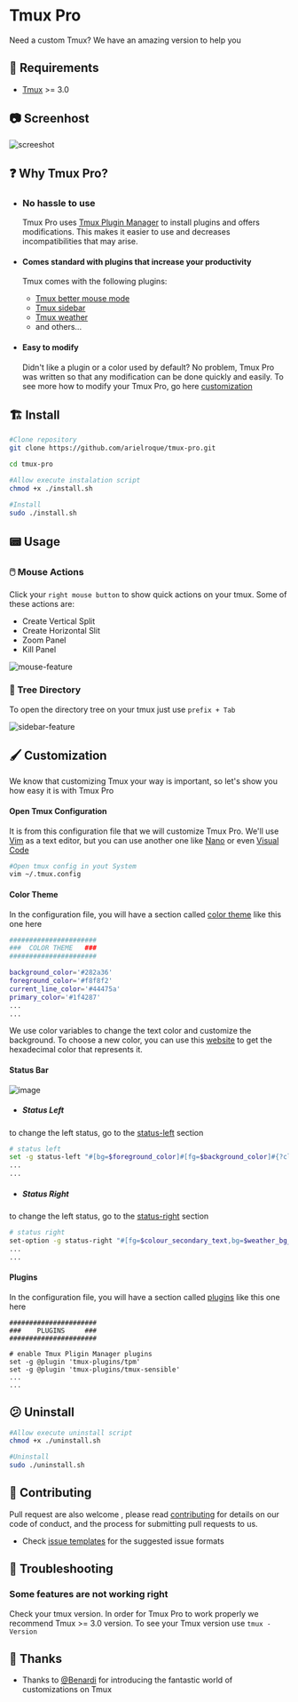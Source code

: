 # Tmux Pro

Need a custom Tmux? We have an amazing version to help you


## :bookmark: Requirements

- [Tmux](https://github.com/tmux/tmux) >= 3.0

## :camera: Screenhost

![screeshot](assets/tmux-pro-screenshot.png)


## :question: Why Tmux Pro?

- ### No hassle to use

  Tmux Pro uses [Tmux Plugin Manager](https://github.com/tmux-plugins/tpm) to install plugins and offers modifications. This makes it easier to use and decreases incompatibilities that may arise.

- #### Comes standard with plugins that increase your productivity

  Tmux comes with the following plugins:
  - [Tmux better mouse mode](https://github.com/NHDaly/tmux-better-mouse-mode)
  - [Tmux sidebar](https://github.com/tmux-plugins/tmux-sidebar)
  - [Tmux weather](https://github.com/xamut/tmux-weather)
  - and others...

- #### Easy to modify
   
   Didn't like a plugin or a color used by default? No problem, Tmux Pro was written so that any modification can be done quickly and easily. To see more how to modify your Tmux Pro, go here [customization](#customization)


## :building_construction: Install

``` bash
#Clone repository
git clone https://github.com/arielroque/tmux-pro.git

cd tmux-pro

#Allow execute instalation script
chmod +x ./install.sh

#Install 
sudo ./install.sh
```

## :pager: Usage

### :computer_mouse: Mouse Actions

Click your ```right mouse button``` to show quick actions on your tmux. Some of these actions are:

- Create Vertical Split
- Create Horizontal Slit
- Zoom Panel
- Kill Panel


![mouse-feature](assets/mouse-feature.gif)

### :page_facing_up: Tree Directory

To open the directory tree on your tmux just use ```prefix + Tab```

![sidebar-feature](assets/sidebar-feature.gif)

## :paintbrush: Customization

We know that customizing Tmux your way is important, so let's show you how easy it is with Tmux Pro


#### Open Tmux Configuration

It is from this configuration file that we will customize Tmux Pro. We'll use [Vim](https://github.com/vim/vim) as a text editor, but you can use another one like [Nano](https://github.com/madnight/nano) or even [Visual Code](https://github.com/microsoft/vscode)

```bash
#Open tmux config in yout System
vim ~/.tmux.config
```

#### Color Theme

In the configuration file, you will have a section called [color theme](https://github.com/arielroque/tmux-pro/blob/main/tmux.conf#L7) like this one here

```bash
######################
###  COLOR THEME   ###
######################

background_color='#282a36'
foreground_color='#f8f8f2'
current_line_color='#44475a'
primary_color='#1f4287'
...
...
```

We use color variables to change the text color and customize the background. To choose a new color, you can use this [website](https://htmlcolorcodes.com/) to get the hexadecimal color that represents it.


#### Status Bar

![image](https://arcolinux.com/wp-content/uploads/2020/02/tmux-status.png)

- ##### Status Left

to change the left status, go to the [status-left](https://github.com/arielroque/tmux-pro/blob/main/tmux.conf#L80) section

```bash
# status left
set -g status-left "#[bg=$foreground_color]#[fg=$background_color]#{?client_prefix,#[bg=$alert_color],} ☺ "
...
...
```


- ##### Status Right

to change the left status, go to the [status-right](https://github.com/arielroque/tmux-pro/blob/main/tmux.conf#L91) section

```bash
# status right
set-option -g status-right "#[fg=$colour_secondary_text,bg=$weather_bg_color] #{weather} "
...
...
```

#### Plugins

In the configuration file, you will have a section called [plugins](https://github.com/arielroque/tmux-pro/blob/main/tmux.conf#L39) like this one here

```
######################
###    PLUGINS     ###
######################

# enable Tmux Pligin Manager plugins
set -g @plugin 'tmux-plugins/tpm'
set -g @plugin 'tmux-plugins/tmux-sensible'
...
...
```

## :confused: Uninstall

``` bash
#Allow execute uninstall script
chmod +x ./uninstall.sh

#Uninstall 
sudo ./uninstall.sh
```


## :rocket: Contributing

Pull request are also welcome , please read  [contributing](/CONTRIBUTING.md)  for details on our code of conduct, and the process for submitting pull requests to us.
    
-   Check  [issue templates](https://github.com/arielroque/tmux-pro/issues)  for the suggested issue formats

## :space_invader: Troubleshooting

### Some features are not working right
Check your tmux version. In order for Tmux Pro to work properly we recommend Tmux >= 3.0 version. To see your Tmux version use ```tmux -Version```

## :clap: Thanks 
 - Thanks to [@Benardi](https://github.com/Benardi) for introducing the fantastic world of customizations on Tmux 

